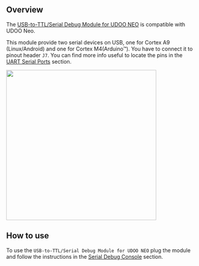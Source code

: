 ## Overview

The [USB-to-TTL/Serial Debug Module for UDOO NEO](http://shop.udoo.org/accessories/usb-serial-debug-module-for-neo.html) is compatible with UDOO Neo.
 
This module provide two serial devices on USB, one for Cortex A9 (Linux/Android) and one for Cortex M4(Arduino&trade;). You have to connect it to pinout header `J7`. You can find more info useful to locate the pins in the [UART Serial Ports](!Hardware_\&_Accessories/UART_serial_ports) section.


<img style="width:400px;" src="../img/gionji/DOCS_uart_serial_debug.PNG">

## How to use

To use the `USB-to-TTL/Serial Debug Module for UDOO NEO` plug the module and follow the instructions in the [Serial Debug Console](!Basic_Setup/Serial_Debug_Console) section.

